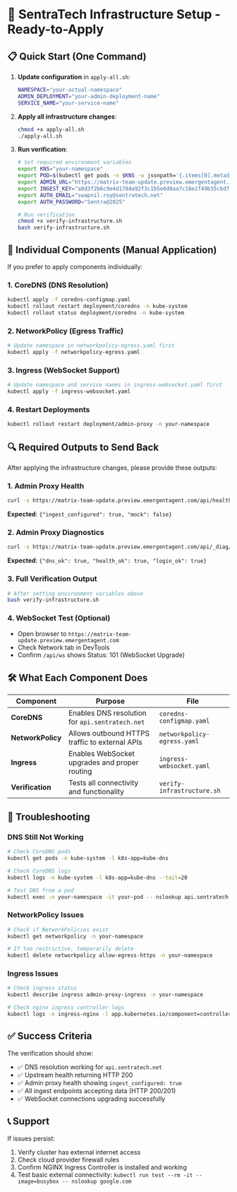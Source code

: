 # 🚀 SentraTech Infrastructure Setup - Ready-to-Apply

## 📋 **Quick Start (One Command)**

1. **Update configuration** in `apply-all.sh`:
   ```bash
   NAMESPACE="your-actual-namespace"
   ADMIN_DEPLOYMENT="your-admin-deployment-name"  
   SERVICE_NAME="your-service-name"
   ```

2. **Apply all infrastructure changes**:
   ```bash
   chmod +x apply-all.sh
   ./apply-all.sh
   ```

3. **Run verification**:
   ```bash
   # Set required environment variables
   export KNS="your-namespace"
   export POD=$(kubectl get pods -n $KNS -o jsonpath='{.items[0].metadata.name}')
   export ADMIN_URL="https://matrix-team-update.preview.emergentagent.com"
   export INGEST_KEY="a0d3f2b6c9e4d1784a92f3c1b5e6d0aa7c18e2f49b35c6d7e8f0a1b2c3d4e5f6"
   export AUTH_EMAIL="swapnil.roy@sentratech.net"
   export AUTH_PASSWORD="Sentra@2025"
   
   # Run verification
   chmod +x verify-infrastructure.sh
   bash verify-infrastructure.sh
   ```

## 📄 **Individual Components (Manual Application)**

If you prefer to apply components individually:

### **1. CoreDNS (DNS Resolution)**
```bash
kubectl apply -f coredns-configmap.yaml
kubectl rollout restart deployment/coredns -n kube-system
kubectl rollout status deployment/coredns -n kube-system
```

### **2. NetworkPolicy (Egress Traffic)**
```bash
# Update namespace in networkpolicy-egress.yaml first
kubectl apply -f networkpolicy-egress.yaml
```

### **3. Ingress (WebSocket Support)**
```bash
# Update namespace and service names in ingress-websocket.yaml first
kubectl apply -f ingress-websocket.yaml
```

### **4. Restart Deployments**
```bash
kubectl rollout restart deployment/admin-proxy -n your-namespace
```

## 🔍 **Required Outputs to Send Back**

After applying the infrastructure changes, please provide these outputs:

### **1. Admin Proxy Health**
```bash
curl -s https://matrix-team-update.preview.emergentagent.com/api/health
```
**Expected**: `{"ingest_configured": true, "mock": false}`

### **2. Admin Proxy Diagnostics**  
```bash
curl -s https://matrix-team-update.preview.emergentagent.com/api/_diag/upstream
```
**Expected**: `{"dns_ok": true, "health_ok": true, "login_ok": true}`

### **3. Full Verification Output**
```bash
# After setting environment variables above
bash verify-infrastructure.sh
```

### **4. WebSocket Test (Optional)**
- Open browser to `https://matrix-team-update.preview.emergentagent.com`
- Check Network tab in DevTools
- Confirm `/api/ws` shows Status: 101 (WebSocket Upgrade)

## 🛠️ **What Each Component Does**

| Component | Purpose | File |
|-----------|---------|------|
| **CoreDNS** | Enables DNS resolution for `api.sentratech.net` | `coredns-configmap.yaml` |
| **NetworkPolicy** | Allows outbound HTTPS traffic to external APIs | `networkpolicy-egress.yaml` |  
| **Ingress** | Enables WebSocket upgrades and proper routing | `ingress-websocket.yaml` |
| **Verification** | Tests all connectivity and functionality | `verify-infrastructure.sh` |

## 🚨 **Troubleshooting**

### **DNS Still Not Working**
```bash
# Check CoreDNS pods
kubectl get pods -n kube-system -l k8s-app=kube-dns

# Check CoreDNS logs  
kubectl logs -n kube-system -l k8s-app=kube-dns --tail=20

# Test DNS from a pod
kubectl exec -n your-namespace -it your-pod -- nslookup api.sentratech.net
```

### **NetworkPolicy Issues**
```bash
# Check if NetworkPolicies exist
kubectl get networkpolicy -n your-namespace

# If too restrictive, temporarily delete
kubectl delete networkpolicy allow-egress-https -n your-namespace
```

### **Ingress Issues**
```bash
# Check ingress status
kubectl describe ingress admin-proxy-ingress -n your-namespace

# Check nginx ingress controller logs
kubectl logs -n ingress-nginx -l app.kubernetes.io/component=controller --tail=20
```

## ✅ **Success Criteria**

The verification should show:
- ✅ DNS resolution working for `api.sentratech.net`
- ✅ Upstream health returning HTTP 200
- ✅ Admin proxy health showing `ingest_configured: true`
- ✅ All ingest endpoints accepting data (HTTP 200/201)
- ✅ WebSocket connections upgrading successfully

## 📞 **Support**

If issues persist:
1. Verify cluster has external internet access
2. Check cloud provider firewall rules
3. Confirm NGINX Ingress Controller is installed and working
4. Test basic external connectivity: `kubectl run test --rm -it --image=busybox -- nslookup google.com`